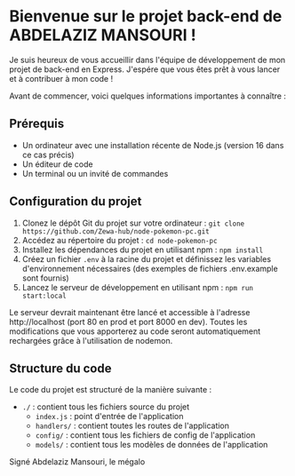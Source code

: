 # Bienvenue sur le projet back-end de ABDELAZIZ MANSOURI !

Je suis heureux de vous accueillir dans l'équipe de développement de mon projet de back-end en Express. J'espére que vous êtes prêt à vous lancer et à contribuer à mon code !

Avant de commencer, voici quelques informations importantes à connaître :
## Prérequis

- Un ordinateur avec une installation récente de Node.js (version 16 dans ce cas précis)
- Un éditeur de code 
- Un terminal ou un invité de commandes 

## Configuration du projet

1. Clonez le dépôt Git du projet sur votre ordinateur : `git clone https://github.com/Zewa-hub/node-pokemon-pc.git`
2. Accédez au répertoire du projet : `cd node-pokemon-pc`
3. Installez les dépendances du projet en utilisant npm : `npm install`
4. Créez un fichier `.env` à la racine du projet et définissez les variables d'environnement nécessaires (des exemples de fichiers .env.example sont fournis)
5. Lancez le serveur de développement en utilisant npm : `npm run start:local`

Le serveur devrait maintenant être lancé et accessible à l'adresse http://localhost (port 80 en prod et port 8000 en dev). Toutes les modifications que vous apporterez au code seront automatiquement rechargées grâce à l'utilisation de nodemon.
## Structure du code

Le code du projet est structuré de la manière suivante :

- `./` : contient tous les fichiers source du projet
  - `index.js` : point d'entrée de l'application
  - `handlers/` : contient toutes les routes de l'application
  - `config/` : contient tous les fichiers de config de l'application
  - `models/` : contient tous les modèles de données de l'application

Signé Abdelaziz Mansouri, le mégalo

